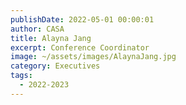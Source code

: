 ```yaml
---
publishDate: 2022-05-01 00:00:01
author: CASA
title: Alayna Jang
excerpt: Conference Coordinator
image: ~/assets/images/AlaynaJang.jpg
category: Executives
tags:
  - 2022-2023
---
```

